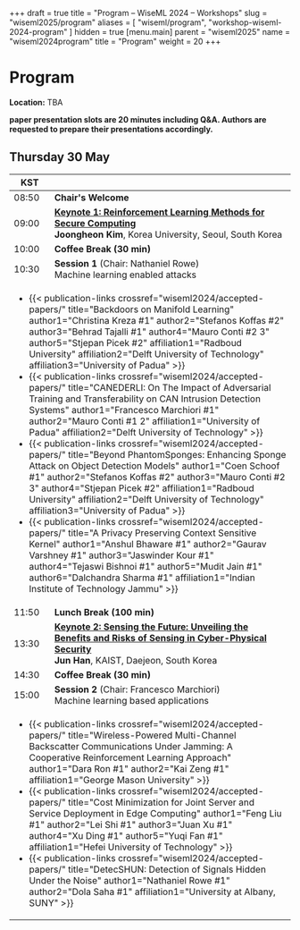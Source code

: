 +++
draft = true
title = "Program – WiseML 2024 – Workshops"
slug = "wiseml2025/program"
aliases = [ "wiseml/program", "workshop-wiseml-2024-program" ]
hidden = true
[menu.main]
    parent = "wiseml2025"
    name = "wiseml2024program"
    title = "Program"
    weight = 20
+++

# Program

<!-- @TODO : fix -->
**Location:** TBA

<!-- @TODO : fix -->
**paper presentation slots are 20 minutes including Q&A. Authors are requested to prepare their presentations accordingly.**

## <a id="day1"></a> Thursday 30 May

<!-- [Watch the recording of the live stream on YouTube](https://youtu.be/OaRs1dJCo20). -->

<table class="program">
<thead>
    <tr>
        <th class="time">KST</th>
        <th></th>
    </tr>
</thead>
<tbody>
    <!-- <tr class="section-content"> -->
    <tr class="light">
        <td class="time">08:50</td>
        <td>
            <b>Chair's Welcome</b>
        </td>
    </tr>
    <tr class="keynote">
        <td class="time">09:00</td>
        <td>
            <a href="/wiseml2024/keynotes/#joongheon">
            <b>Keynote 1: Reinforcement Learning Methods for Secure Computing</b><br></a>
            <b>Joongheon Kim</b>, <span class="speaker-affiliation">Korea University, Seoul, South Korea</span>
        </td>
    </tr>
    <tr class="dark">
        <td class="time">10:00</td>
        <td>
            <b>Coffee Break (30 min)</b>
        </td>
    </tr>
    <tr class="section" id="session1">
        <td class="time">10:30</td>
        <td class="section-head"><b>Session 1</b> (Chair: Nathaniel Rowe)<br>Machine learning enabled attacks</td>
    </tr>
    <tr class="section-row">
        <td colspan="4" class="section-content">
        <ul>
            <li>
                {{< publication-links crossref="wiseml2024/accepted-papers/"
                    title="Backdoors on Manifold Learning"
                    author1="Christina Kreza #1"
                    author2="Stefanos Koffas #2"
                    author3="Behrad Tajalli #1"
                    author4="Mauro Conti #2 3"
                    author5="Stjepan Picek #2"
                    affiliation1="Radboud University"
                    affiliation2="Delft University of Technology"
                    affiliation3="University of Padua"
                >}}
            </li>
            <li>
                {{< publication-links crossref="wiseml2024/accepted-papers/"
                title="CANEDERLI: On The Impact of Adversarial Training and Transferability on CAN Intrusion Detection Systems"
                author1="Francesco Marchiori #1"
                author2="Mauro Conti #1 2"
                affiliation1="University of Padua"
                affiliation2="Delft University of Technology"
            >}}
            </li>
            <li>
                {{< publication-links crossref="wiseml2024/accepted-papers/"
                    title="Beyond PhantomSponges: Enhancing Sponge Attack on Object Detection Models"
                    author1="Coen Schoof #1"
                    author2="Stefanos Koffas #2"
                    author3="Mauro Conti #2 3"
                    author4="Stjepan Picek #2"
                    affiliation1="Radboud University"
                    affiliation2="Delft University of Technology"
                    affiliation3="University of Padua"
                >}}
            </li>
            <li>
                {{< publication-links crossref="wiseml2024/accepted-papers/"
                    title="A Privacy Preserving Context Sensitive Kernel"
                    author1="Anshul Bhaware #1"
                    author2="Gaurav Varshney #1"
                    author3="Jaswinder Kour #1"
                    author4="Tejaswi Bishnoi #1"
                    author5="Mudit Jain #1"
                    author6="Dalchandra Sharma #1"
                    affiliation1="Indian Institute of Technology Jammu"
                >}}
            </li>
        </ul>
        </td>
    </tr>
    <tr class="dark">
        <td class="time">11:50</td>
        <td>
            <b>Lunch Break (100 min)</b>
        </td>
    </tr>
    <tr class="keynote">
        <td class="time">13:30</td>
        <td>
            <a href="/wiseml2024/keynotes/#han">
            <b>Keynote 2: Sensing the Future: Unveiling the Benefits and Risks of Sensing in Cyber-Physical Security</b><br>
            </a>
            <b>Jun Han</b>, <span class="speaker-affiliation">KAIST, Daejeon, South Korea</span>
        </td>
    </tr>
    <tr class="dark">
        <td class="time">14:30</td>
        <td>
            <b>Coffee Break (30 min)</b>
        </td>
    </tr>
    <tr class="section" id="session2">
        <td class="time">15:00</td>
        <td class="section-head"><b>Session 2</b> (Chair: Francesco Marchiori)<br>Machine learning based applications</td>
    </tr>
    <tr class="section-row">
        <td colspan="3" class="section-content">
        <ul>
            <li>
                {{< publication-links crossref="wiseml2024/accepted-papers/"
                    title="Wireless-Powered Multi-Channel Backscatter Communications Under Jamming: A Cooperative Reinforcement Learning Approach"
                    author1="Dara Ron #1"
                    author2="Kai Zeng #1"
                    affiliation1="George Mason University"
                >}}
            </li>
            <li>
                {{< publication-links crossref="wiseml2024/accepted-papers/"
                    title="Cost Minimization for Joint Server and Service Deployment in Edge Computing"
                    author1="Feng Liu #1"
                    author2="Lei Shi #1"
                    author3="Juan Xu #1"
                    author4="Xu Ding #1"
                    author5="Yuqi Fan #1"
                    affiliation1="Hefei University of Technology"
                >}}
            </li>
            <li>
                {{< publication-links crossref="wiseml2024/accepted-papers/"
                    title="DetecSHUN: Detection of Signals Hidden Under the Noise"
                    author1="Nathaniel Rowe #1"
                    author2="Dola Saha #1"
                    affiliation1="University at Albany, SUNY"
                >}}
            </li>
        </ul>
        </td>
    </tr>
</tbody>
</table>
